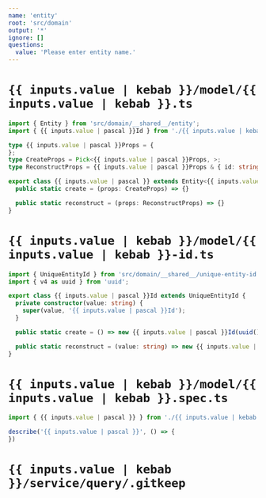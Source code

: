 ```yaml
---
name: 'entity'
root: 'src/domain'
output: '*'
ignore: []
questions:
  value: 'Please enter entity name.'
---
```


# `{{ inputs.value | kebab }}/model/{{ inputs.value | kebab }}.ts`

```typescript
import { Entity } from 'src/domain/__shared__/entity';
import { {{ inputs.value | pascal }}Id } from './{{ inputs.value | kebab }}-id';

type {{ inputs.value | pascal }}Props = {
};
type CreateProps = Pick<{{ inputs.value | pascal }}Props, >;
type ReconstructProps = {{ inputs.value | pascal }}Props & { id: string };

export class {{ inputs.value | pascal }} extends Entity<{{ inputs.value | pascal }}Props, {{ inputs.value | pascal }}Id> {
  public static create = (props: CreateProps) => {}

  public static reconstruct = (props: ReconstructProps) => {}
}

```

# `{{ inputs.value | kebab }}/model/{{ inputs.value | kebab }}-id.ts`

```typescript
import { UniqueEntityId } from 'src/domain/__shared__/unique-entity-id';
import { v4 as uuid } from 'uuid';

export class {{ inputs.value | pascal }}Id extends UniqueEntityId {
  private constructor(value: string) {
    super(value, '{{ inputs.value | pascal }}Id');
  }

  public static create = () => new {{ inputs.value | pascal }}Id(uuid());

  public static reconstruct = (value: string) => new {{ inputs.value | pascal }}Id(value);
}

```

# `{{ inputs.value | kebab }}/model/{{ inputs.value | kebab }}.spec.ts`

```typescript
import { {{ inputs.value | pascal }} } from './{{ inputs.value | kebab }}';

describe('{{ inputs.value | pascal }}', () => {
})

```

# `{{ inputs.value | kebab }}/service/query/.gitkeep`

```git config
```
